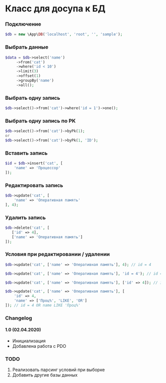 # Класс для досупа к БД

### Подключение
```PHP
$db = new \App\DB('localhost', 'root', '', 'sample');
```

### Выбрать данные
```PHP
$data = $db->select('name')
     ->from('cat')
     ->where('id < 10')
     ->limit(3)
     ->offset(1)
     ->groupBy('name')
     ->all();
 ```

### Выбрать одну запись
```PHP
$db->select()->from('cat')->where('id = 1')->one();
```

### Выбрать одну запись по PK
```PHP
$db->select()->from('cat')->byPk(1);
or
$db->select()->from('cat')->byPk(1, 'ID');
```

### Вставить запись
```PHP
$id = $db->insert('cat', [
    'name' => 'Процессор'
]);
```
### Редактировать запись
```PHP
$db->update('cat', [
    'name' => 'Оперативная память'
], 4);
```

### Удалить запись
```PHP
$db->delete('cat', [
   ['id' => 4],
   ['name' => 'Оперативная память']
]);
```
### Условия при редактировании / удалении
```PHP
$db->update('cat', ['name' => 'Оперативная память'], 4); // id = 4

$db->update('cat', ['name' => 'Оперативная память'], 'id = 4'); // id = 4

$db->update('cat', ['name' => 'Оперативная память'], ['id' => 4]); // id = 4

$db->update('cat', ['name' => 'Оперативная память'], [
    'id' => 4, 
    'name' => ['Проц%', 'LIKE', 'OR']
]); // id = 4 OR name LIKE 'Проц%'
```


### Changelog
#### 1.0 (02.04.2020) 
* Инициализация
* Добавлена работа с PDO


### TODO
1. Реализовать парсинг условий при выборке
2. Добавить другие базы данных
